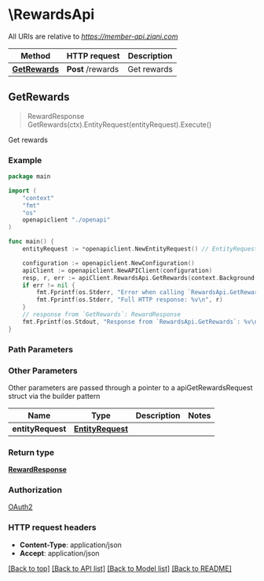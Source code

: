 # \RewardsApi

All URIs are relative to *https://member-api.ziqni.com*

Method | HTTP request | Description
------------- | ------------- | -------------
[**GetRewards**](RewardsApi.md#GetRewards) | **Post** /rewards | Get rewards



## GetRewards

> RewardResponse GetRewards(ctx).EntityRequest(entityRequest).Execute()

Get rewards



### Example

```go
package main

import (
    "context"
    "fmt"
    "os"
    openapiclient "./openapi"
)

func main() {
    entityRequest := *openapiclient.NewEntityRequest() // EntityRequest | 

    configuration := openapiclient.NewConfiguration()
    apiClient := openapiclient.NewAPIClient(configuration)
    resp, r, err := apiClient.RewardsApi.GetRewards(context.Background()).EntityRequest(entityRequest).Execute()
    if err != nil {
        fmt.Fprintf(os.Stderr, "Error when calling `RewardsApi.GetRewards``: %v\n", err)
        fmt.Fprintf(os.Stderr, "Full HTTP response: %v\n", r)
    }
    // response from `GetRewards`: RewardResponse
    fmt.Fprintf(os.Stdout, "Response from `RewardsApi.GetRewards`: %v\n", resp)
}
```

### Path Parameters



### Other Parameters

Other parameters are passed through a pointer to a apiGetRewardsRequest struct via the builder pattern


Name | Type | Description  | Notes
------------- | ------------- | ------------- | -------------
 **entityRequest** | [**EntityRequest**](EntityRequest.md) |  | 

### Return type

[**RewardResponse**](RewardResponse.md)

### Authorization

[OAuth2](../README.md#OAuth2)

### HTTP request headers

- **Content-Type**: application/json
- **Accept**: application/json

[[Back to top]](#) [[Back to API list]](../README.md#documentation-for-api-endpoints)
[[Back to Model list]](../README.md#documentation-for-models)
[[Back to README]](../README.md)

